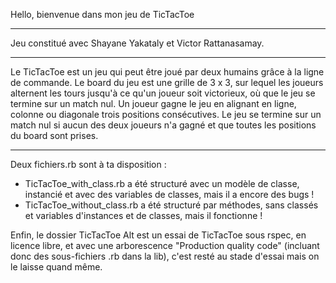 Hello, bienvenue dans mon jeu de TicTacToe

------------------------------------------

Jeu constitué avec Shayane Yakataly et Victor Rattanasamay.

------------------------------------------

Le TicTacToe est un jeu qui peut être joué par deux humains grâce à la ligne de commande. 
Le board du jeu est une grille de 3 x 3, sur lequel les joueurs alternent les tours jusqu'à ce qu'un joueur soit victorieux, où que le jeu se termine sur un match nul.
Un joueur gagne le jeu en alignant en ligne, colonne ou diagonale trois positions consécutives.
Le jeu se termine sur un match nul si aucun des deux joueurs n'a gagné et que toutes les positions du board sont prises.

------------------------------------------

Deux fichiers.rb sont à ta disposition :

- TicTacToe_with_class.rb a été structuré avec un modèle de classe, instancié et avec des variables de classes, mais il a encore des bugs !
- TicTacToe_without_class.rb a été structuré par méthodes, sans classés et variables d'instances et de classes, mais il fonctionne !

Enfin, le dossier TicTacToe Alt est un essai de TicTacToe sous rspec, en licence libre, et avec une arborescence "Production quality code" (incluant donc des sous-fichiers .rb dans la lib), c'est resté au stade d'essai mais on le laisse quand même.
